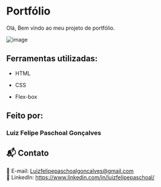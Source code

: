 

# Portfólio 
Olá, Bem vindo ao meu projeto de portfólio.

![image](https://github.com/user-attachments/assets/74523b2b-e996-487b-ac1d-306f6b2c366c)


## Ferramentas utilizadas:

* HTML

* CSS

* Flex-box

## Feito por:

### Luiz Felipe Paschoal Gonçalves

## 📬 Contato
📧 E-mail: Luizfelipepaschoalgoncalves@gmail.com  
🔗 LinkedIn: https://www.linkedin.com/in/luizfelipepaschoal/  



